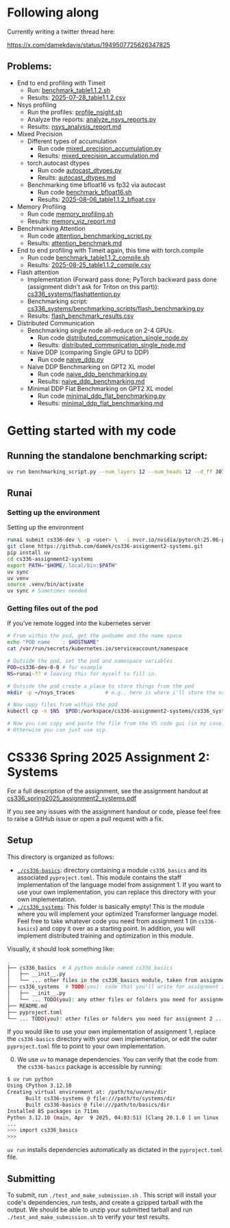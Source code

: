 # Following along

Currently writing a twitter thread here: 

https://x.com/damekdavis/status/1949507725626347825


## Problems: 

- End to end profiling with Timeit
  - Run: [benchmark_table1.1.2.sh](cs336_systems/benchmarking_scripts/benchmark_table1.1.2.sh)
  - Results: [2025-07-28_table1.1.2.csv](cs336_systems/outputs/csv/2025-07-28_table1.1.2.csv)
- Nsys profiling
  - Run the profiles: [profile_nsight.sh](cs336_systems/benchmarking_scripts/profile_nsight.sh)
  - Analyze the reports: [analyze_nsys_reports.py](cs336_systems/benchmarking_scripts/analyze_nsys_reports.py)
  - Results: [nsys_analysis_report.md](cs336_systems/outputs/nsys_analysis_report.md)
- Mixed Precision
  - Different types of accumulation 
    - Run code [mixed_precision_accumulation.py](cs336_systems/mixed_precision_accumulation.py)
    - Results: [mixed_precision_accumulation.md](cs336_systems/outputs/mixed_precision_accumulation.md)
  - torch.autocast dtypes
    - Run code [autocast_dtypes.py](cs336_systems/autocast_dtypes.py)
    - Reults: [autocast_dtypes.md](cs336_systems/outputs/autocast_dtypes.md)
  - Benchmarking time bfloat16 vs fp32 via autocast
    - Run code [benchmark_bfloat16.sh](cs336_systems/benchmarking_scripts/benchmark_bfloat16.sh)
    - Results: [2025-08-06_table1.1.2_bfloat.csv](cs336_systems/outputs/csv/2025-08-06_table1.1.2_bfloat.csv)
- Memory Profiling
  - Run code [memory_profiling.sh](cs336_systems/benchmarking_scripts/memory_profiling.sh)
  - Results: [memory_viz_report.md](cs336_systems/outputs/memory_viz_report.md)
- Benchmarking Attention
  - Run code [attention_benchmarking_script.py](cs336_systems/benchmarking_scripts/attention_benchmarking_script.py)
  - Results: [attention_benchmark.md](cs336_systems/outputs/attention_benchmark.md)
- End to end profiling with Timeit again, this time with torch.compile
  - Run code [benchmark_table1.1.2_compile.sh](cs336_systems/benchmarking_scripts/benchmark_table1.1.2_compile.sh)
  - Results: [2025-08-25_table1.1.2_compile.csv](cs336_systems/outputs/csv/2025-08-25_table1.1.2_compile.csv)
- Flash attention
  - Implementation (Forward pass done; PyTorch backward pass done (assignment didn't ask for Triton on this part)): [cs336_systems/flashattention.py](cs336_systems/flashattention.py)
  - Benchmarking script: [cs336_systems/benchmarking_scripts/flash_benchmarking.py](cs336_systems/benchmarking_scripts/flash_benchmarking.py)
  - Results: [flash_benchmark_results.csv](cs336_systems/outputs/csv/flash_benchmark_results.csv)
- Distributed Communication
  - Benchmarking single node all-reduce on 2-4 GPUs.
    - Run code [distributed_communication_single_node.py](cs336_systems/benchmarking_scripts/distributed_communication_single_node.py)
    - Results: [distributed_communication_single_node.md](cs336_systems/outputs/distributed_communication_single_node.md)
  - Naive DDP (comparing Single GPU to DDP)
    - Run code [naive_ddp.py](cs336_systems/naive_ddp.py)
  - Naive DDP Benchmarking on GPT2 XL model
    - Run code [naive_ddp_benchmarking.py](cs336_systems/benchmarking_scripts/naive_ddp_benchmarking.py)
    - Results: [naive_ddp_benchmarking.md](cs336_systems/outputs/naive_ddp_benchmarking.md)
  - Minimal DDP Flat Benchmarking on GPT2 XL model
    - Run code [minimal_ddp_flat_benchmarking.py](cs336_systems/benchmarking_scripts/minimal_ddp_flat_benchmarking.py)
    - Results: [minimal_ddp_flat_benchmarking.md](cs336_systems/outputs/minimal_ddp_flat_benchmarking.md)

# Getting started with my code

## Running the standalone benchmarking script: 

```bash
uv run benchmarking_script.py --num_layers 12 --num_heads 12 --d_ff 3072 --d_model 768 --context_length 1024 --rope_theta 10000 --vocab_size 10000 --output_csv "times.csv" --num_warmup 1 --num_benchmark 2
```

## Runai 
### Setting up the environment
Setting up the environment
```bash
runai submit cs336-dev \ -p <user> \  -i nvcr.io/nvidia/pytorch:25.06-py3 \  -g 1 --interactive --attach \  --command -- bash # replace -g 1 with -g 4 for 4 GPUs.
git clone https://github.com/damek/cs336-assignment2-systems.git
pip install uv
cd cs336-assignment2-systems
export PATH="$HOME/.local/bin:$PATH"
uv sync
uv venv
source .venv/bin/activate
uv sync # Sometimes needed
```

### Getting files out of the pod

If you've remote logged into the kubernetes server
```bash
# From within the pod, get the podname and the name space
echo "POD name    : $HOSTNAME"
cat /var/run/secrets/kubernetes.io/serviceaccount/namespace

# Outside the pod, set the pod and namespace variables 
POD=cs336-dev-0-0 # for example
NS=runai-?? # leaving this for myself to fill in.

# Outside the pod create a place to store things from the pod
mkdir -p ~/nsys_traces          # e.g., here is where i'll store the nsys_traces

# Now copy files from within the pod 
kubectl cp -n $NS  $POD:/workspace/cs336-assignment2-systems/cs336_systems/ouputs/nsys/nsys.tgz ~/nsys_traces/nsys.tgz

# Now you can copy and paste the file from the VS code gui (in my case). 
# Otherwise you can just use scp.
```


# CS336 Spring 2025 Assignment 2: Systems

For a full description of the assignment, see the assignment handout at
[cs336_spring2025_assignment2_systems.pdf](./cs336_spring2025_assignment2_systems.pdf)

If you see any issues with the assignment handout or code, please feel free to
raise a GitHub issue or open a pull request with a fix.

## Setup

This directory is organized as follows:

- [`./cs336-basics`](./cs336-basics): directory containing a module
  `cs336_basics` and its associated `pyproject.toml`. This module contains the staff 
  implementation of the language model from assignment 1. If you want to use your own 
  implementation, you can replace this directory with your own implementation.
- [`./cs336_systems`](./cs336_systems): This folder is basically empty! This is the
  module where you will implement your optimized Transformer language model. 
  Feel free to take whatever code you need from assignment 1 (in `cs336-basics`) and copy it 
  over as a starting point. In addition, you will implement distributed training and
  optimization in this module.

Visually, it should look something like:

``` sh
.
├── cs336_basics  # A python module named cs336_basics
│   ├── __init__.py
│   └── ... other files in the cs336_basics module, taken from assignment 1 ...
├── cs336_systems  # TODO(you): code that you'll write for assignment 2 
│   ├── __init__.py
│   └── ... TODO(you): any other files or folders you need for assignment 2 ...
├── README.md
├── pyproject.toml
└── ... TODO(you): other files or folders you need for assignment 2 ...
```

If you would like to use your own implementation of assignment 1, replace the `cs336-basics`
directory with your own implementation, or edit the outer `pyproject.toml` file to point to your
own implementation.

0. We use `uv` to manage dependencies. You can verify that the code from the `cs336-basics`
package is accessible by running:

```sh
$ uv run python
Using CPython 3.12.10
Creating virtual environment at: /path/to/uv/env/dir
      Built cs336-systems @ file:///path/to/systems/dir
      Built cs336-basics @ file:///path/to/basics/dir
Installed 85 packages in 711ms
Python 3.12.10 (main, Apr  9 2025, 04:03:51) [Clang 20.1.0 ] on linux
...
>>> import cs336_basics
>>> 
```

`uv run` installs dependencies automatically as dictated in the `pyproject.toml` file.

## Submitting

To submit, run `./test_and_make_submission.sh` . This script will install your
code's dependencies, run tests, and create a gzipped tarball with the output. We
should be able to unzip your submitted tarball and run
`./test_and_make_submission.sh` to verify your test results.
